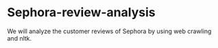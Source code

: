 # Sephora-review-analysis
We will analyze the customer reviews of Sephora by using web crawling and nltk.
